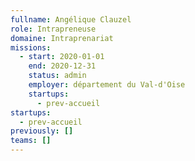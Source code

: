 ```yaml
---
fullname: Angélique Clauzel
role: Intrapreneuse
domaine: Intraprenariat
missions:
  - start: 2020-01-01
    end: 2020-12-31
    status: admin
    employer: département du Val-d'Oise
    startups:
      - prev-accueil
startups:
  - prev-accueil
previously: []
teams: []
---
```

